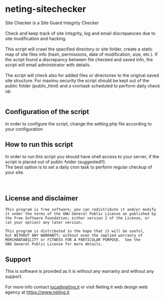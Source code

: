 # neting-sitechecker
Site Checker is a Site Guard Integrity Checker<br /><br />
Check and keep track of site integrity, log and email discrepancies due to site modification and hacking.<br /><br />
This script will crawl the specified directory or site folder, create a static map of site files info (hash, permissions, date of modification, size, etc.). If the script found a discrepancy between file checked and saved info, the script will email administrator with details. <br /><br />
The script will check also for added files or directories to the original saved site structure.
For maximu security the script should be kept out of the public folder (public_html) and a crontask scheduled to perform daily check up.
<br /><br />
<h2>Configuration of the script</h2>
In order to configure the script, change the setting.php file according to your configuration

<h2>How to run this script</h2>

In order to run this script you should have shell access to your server, if the script is placed out of public folder (suggested!!).<br />
The best option is to set a daily cron task to perform regular checkup of your site. <br /><br /><br />


<h2>License and disclaimer</h2>


    This program is free software; you can redistribute it and/or modify
    it under the terms of the GNU General Public License as published by
    the Free Software Foundation; either version 2 of the License, or
    (at your option) any later version.

    This program is distributed in the hope that it will be useful,
    but WITHOUT ANY WARRANTY; without even the implied warranty of
    MERCHANTABILITY or FITNESS FOR A PARTICULAR PURPOSE.  See the
    GNU General Public License for more details.

<h2>Support</h2>

This is software is provided as it is without any warranty and without any support.<br /><br />
For more info contact luca@neting.it or visit Neting.it web design web agency at https://www.neting.it
